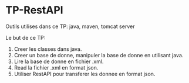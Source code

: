 # TP-RestAPI

Outils utilises dans ce TP: java, maven, tomcat server

Le but de ce TP:
1. Creer les classes dans java.
1. Creer un base de donne, manipuler la base de donne en utilisant java.
2. Lire la base de donne en fichier .xml.
3. Read la fichier .xml en format json.
4. Utiliser RestAPI pour transferer les donnee en format json.
